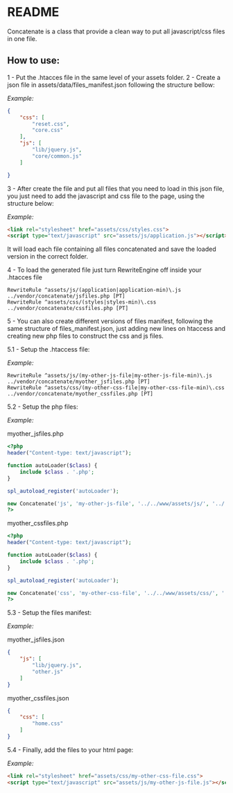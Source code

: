# README

Concatenate is a class that provide a clean way to put all javascript/css files in one file.

## How to use:

1 - Put the .htacces file in the same level of your assets folder.
2 - Create a json file in assets/data/files_manifest.json following the structure bellow:

_Example:_

```json
{
	"css": [
		"reset.css",
		"core.css"
	],
	"js": [
		"lib/jquery.js",
		"core/common.js"
	]

}
```

3 -  After create the file and put all files that you need to load in this json file, you just need to add the javascript and css file to the page, using the structure below:

_Example:_

```html
<link rel="stylesheet" href="assets/css/styles.css">
<script type="text/javascript" src="assets/js/application.js"></script>
```

It will load each file containing all files concatenated and save the loaded version in the correct folder.

4 - To load the generated file just turn RewriteEngine off inside your .htacces file

```htaccess
RewriteRule ^assets/js/(application|application-min)\.js ../vendor/concatenate/jsfiles.php [PT]
RewriteRule ^assets/css/(styles|styles-min)\.css ../vendor/concatenate/cssfiles.php [PT]
```

5 - You can also create different versions of files manifest, following the same structure of files_manifest.json, just adding new lines on htaccess and creating new php files to construct the css and js files.

5.1 - Setup the .htaccess file:

_Example:_

```htaccess
RewriteRule ^assets/js/(my-other-js-file|my-other-js-file-min)\.js ../vendor/concatenate/myother_jsfiles.php [PT]
RewriteRule ^assets/css/(my-other-css-file|my-other-css-file-min)\.css ../vendor/concatenate/myother_cssfiles.php [PT]
```

5.2 - Setup the php files:

_Example:_

myother_jsfiles.php
```php
<?php
header("Content-type: text/javascript");

function autoLoader($class) {
    include $class . '.php';
}

spl_autoload_register('autoLoader');

new Concatenate('js', 'my-other-js-file', '../../www/assets/js/', '../../www/assets/js/', 'myother_jsfiles.json');
?>
```

myother_cssfiles.php
```php
<?php
header("Content-type: text/javascript");

function autoLoader($class) {
    include $class . '.php';
}

spl_autoload_register('autoLoader');

new Concatenate('css', 'my-other-css-file', '../../www/assets/css/', '../../www/assets/css/', 'myother_cssfiles.json');
?>
```

5.3 - Setup the files manifest:

_Example:_

myother_jsfiles.json
```json
{
	"js": [
		"lib/jquery.js",
		"other.js"
	]
}
```

myother_cssfiles.json
```json
{
	"css": [
		"home.css"
	]
}
```

5.4 - Finally, add the files to your html page:

_Example:_

```html
<link rel="stylesheet" href="assets/css/my-other-css-file.css">
<script type="text/javascript" src="assets/js/my-other-js-file.js"></script>
```
